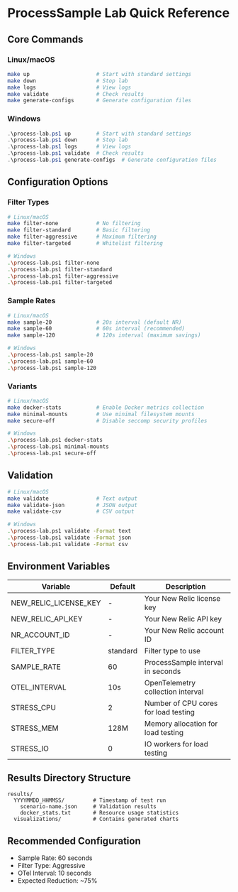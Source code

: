 # ProcessSample Lab Quick Reference

## Core Commands

### Linux/macOS
```bash
make up                     # Start with standard settings
make down                   # Stop lab
make logs                   # View logs
make validate               # Check results
make generate-configs       # Generate configuration files
```

### Windows
```powershell
.\process-lab.ps1 up        # Start with standard settings
.\process-lab.ps1 down      # Stop lab
.\process-lab.ps1 logs      # View logs
.\process-lab.ps1 validate  # Check results
.\process-lab.ps1 generate-configs  # Generate configuration files
```

## Configuration Options

### Filter Types
```bash
# Linux/macOS
make filter-none            # No filtering
make filter-standard        # Basic filtering
make filter-aggressive      # Maximum filtering
make filter-targeted        # Whitelist filtering

# Windows
.\process-lab.ps1 filter-none
.\process-lab.ps1 filter-standard
.\process-lab.ps1 filter-aggressive
.\process-lab.ps1 filter-targeted
```

### Sample Rates
```bash
# Linux/macOS
make sample-20              # 20s interval (default NR)
make sample-60              # 60s interval (recommended)
make sample-120             # 120s interval (maximum savings)

# Windows
.\process-lab.ps1 sample-20
.\process-lab.ps1 sample-60
.\process-lab.ps1 sample-120
```

### Variants
```bash
# Linux/macOS
make docker-stats           # Enable Docker metrics collection
make minimal-mounts         # Use minimal filesystem mounts
make secure-off             # Disable seccomp security profiles

# Windows
.\process-lab.ps1 docker-stats
.\process-lab.ps1 minimal-mounts
.\process-lab.ps1 secure-off
```

## Validation
```bash
# Linux/macOS
make validate               # Text output
make validate-json          # JSON output
make validate-csv           # CSV output

# Windows
.\process-lab.ps1 validate -Format text
.\process-lab.ps1 validate -Format json
.\process-lab.ps1 validate -Format csv
```

## Environment Variables

| Variable | Default | Description |
|----------|---------|-------------|
| NEW_RELIC_LICENSE_KEY | - | Your New Relic license key |
| NEW_RELIC_API_KEY | - | Your New Relic API key |
| NR_ACCOUNT_ID | - | Your New Relic account ID |
| FILTER_TYPE | standard | Filter type to use |
| SAMPLE_RATE | 60 | ProcessSample interval in seconds |
| OTEL_INTERVAL | 10s | OpenTelemetry collection interval |
| STRESS_CPU | 2 | Number of CPU cores for load testing |
| STRESS_MEM | 128M | Memory allocation for load testing |
| STRESS_IO | 0 | IO workers for load testing |

## Results Directory Structure
```
results/
  YYYYMMDD_HHMMSS/         # Timestamp of test run
    scenario-name.json     # Validation results
    docker_stats.txt       # Resource usage statistics
  visualizations/          # Contains generated charts
```

## Recommended Configuration
- Sample Rate: 60 seconds
- Filter Type: Aggressive
- OTel Interval: 10 seconds
- Expected Reduction: ~75%
